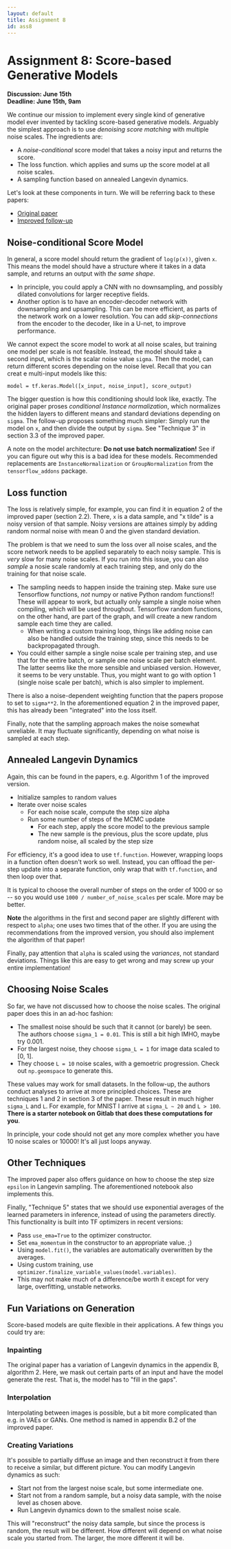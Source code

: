 ```yaml
---
layout: default
title: Assignment 8
id: ass8
---
```



# Assignment 8: Score-based Generative Models
**Discussion: June 15th**  
**Deadline: June 15th, 9am**


We continue our mission to implement every single kind of generative model ever
invented by tackling score-based generative models. Arguably the simplest approach
is to use _denoising score matching_ with multiple noise scales.
The ingredients are:
- A _noise-conditional_ score model that takes a noisy input and returns the score.
- The loss function. which applies and sums up the score model at all noise scales.
- A sampling function based on annealed Langevin dynamics.

Let's look at these components in turn. We will be referring back to these papers:
- [Original paper](https://arxiv.org/pdf/1907.05600.pdf)
- [Improved follow-up](https://arxiv.org/pdf/2006.09011.pdf)


## Noise-conditional Score Model

In general, a score model should return the gradient of `log(p(x))`, given `x`.
This means the model should have a structure where it takes in a data sample, and
returns an output with _the same shape_. 
- In principle, you could apply a CNN with
no downsampling, and possibly dilated convolutions for larger receptive fields.
- Another option is to have an encoder-decoder network with downsampling and
upsampling. This can be more efficient, as parts of the network work on a lower
resolution. You can add _skip-connections_ from the encoder to the decoder, like in
a U-net, to improve performance.

We cannot expect the score model to work at all noise scales, but training one model
per scale is not feasible. Instead, the model should take a second input, which is
the scalar noise value `sigma`. Then the model, can return different scores depending
on the noise level. Recall that you can creat
e multi-input models like this:

`model = tf.keras.Model([x_input, noise_input], score_output)`

The bigger question is how this conditioning should look like, exactly. The original
paper proses _conditional Instance normalization_, which normalizes the hidden
layers to different means and standard deviations depending on `sigma`. The
follow-up proposes something much simpler: Simply run the model on `x`, and then
divide the output by `sigma`. See "Technique 3" in section 3.3 of the improved paper.

A note on the model architecture: **Do not use batch normalization!** See if you
can figure out why this is a bad idea for these models. Recommended replacements
are `InstanceNormalization` or `GroupNormalization` from the `tensorflow_addons`
package.


## Loss function

The loss is relatively simple, for example, you can find it in equation 2 of the
improved paper (section 2.2). There, `x` is a data sample, and "x tilde" is a
noisy version of that sample. Noisy versions are attaines simply by adding
random normal noise with mean 0 and  the given standard deviation.

The problem is that we need to sum the loss over all noise scales, and the score
network needs to be applied separately to each noisy sample. This is _very_ slow
for many noise scales. If you run into this issue, you can also _sample_ a nosie
scale randomly at each training step, and only do the training for that noise scale.
- The sampling needs to happen inside the training step. Make sure use Tensorflow
functions, _not_ numpy or native Python random functions!! These will appear to work,
but actually only sample a single noise when compiling, which will be used throughout.
Tensorflow random functions, on the other hand, are part of the graph, and will
create a new random sample each time they are called.
  - When writing a custom training loop, things like adding noise can also be
  handled outside the training step, since this needs to be backpropagated through.
- You could either sample a single noise scale per training step, and use that for
the entire batch, or sample one noise scale per batch element. The latter seems
like the more sensible and unbiased version. However, it seems to be very unstable.
Thus, you might want to go with option 1 (single noise scale per batch), which
is also simpler to implement.

There is also a noise-dependent weighting function that the papers propose to set
to `sigma**2`. In the aforementioned equation 2 in the improved paper, this has
already been "integrated" into the loss itself.

Finally, note that the sampling approach makes the noise somewhat unreliable.
It may fluctuate significantly, depending on what noise is sampled at each step.


## Annealed Langevin Dynamics

Again, this can be found in the papers, e.g. Algorithm 1 of the improved version.
- Initialize samples to random values
- Iterate over noise scales
  - For each noise scale, compute the step size alpha
  - Run some number of steps of the MCMC update
    - For each step, apply the score model to the previous sample
    - The new sample is the previous, plus the score update, plus random noise,
    all scaled by the step size

For efficiency, it's a good idea to use `tf.function`. However, wrapping loops
in a function often doesn't work so well. Instead, you can offload the per-step
update into a separate function, only wrap that with `tf.function`, and then loop
over that.

It is typical to choose the overall number of steps on the order of 1000 or so --
so you would use `1000 / number_of_noise_scales` per scale. More may be better.

**Note** the algorithms in the first and second paper are slightly different with
respect to `alpha`; one uses two times that of the other. If you are using the
recommendations from the improved version, you should also implement the algorithm
of that paper!

Finally, pay attention that `alpha` is scaled using the _variances_, not standard
deviations. Things like this are easy to get wrong and may screw up your entire
implementation!


## Choosing Noise Scales

So far, we have not discussed how to choose the noise scales. The original paper
does this in an ad-hoc fashion:
- The smallest noise should be such that it cannot (or barely) be seen. The authors
choose `sigma_1 = 0.01`. This is still a bit high IMHO, maybe try 0.001.
- For the largest noise, they choose `sigma_L = 1` for image data scaled to [0, 1].
- They choose `L = 10` noise scales, with a gemoetric progression. Check out `np.geomspace`
to generate this.

These values may work for small datasets. In the follow-up, the authors conduct
analyses to arrive at more principled choices. These are techniques 1 and 2 in
section 3 of the paper. These result in much higher `sigma_L` and `L`. For example,
for MNIST I arrive at `sigma_L ~ 20` and `L > 100`. **There is a starter notebook
on Gitlab that does these computations for you**.

In principle, your code should not get any more complex whether you have 10 noise
scales or 10000! It's all just loops anyway.


## Other Techniques

The improved paper also offers guidance on how to choose the step size `epsilon`
in Langevin sampling. The aforementioned notebook also implements this.

Finally, "Technique 5" states that we should use exponential averages of the
learned parameters in inference, instead of using the parameters directly. This
functionality is built into TF optimizers in recent versions:
- Pass `use_ema=True` to the optimizer constructor.
- Set `ema_momentum` in the constructor to an appropriate value. ;)
- Using `model.fit()`, the variables are automatically overwritten by the averages.
- Using custom training, use `optimizer.finalize_variable_values(model.variables)`.
- This may not make much of a difference/be worth it except for very large,
overfitting, unstable networks.


## Fun Variations on Generation

Score-based models are quite flexible in their applications. A few things you
could try are:

### Inpainting
The original paper has a variation of Langevin dynamics in the appendix B,
algorithm 2. Here, we mask out certain parts of an input and have the model
generate the rest. That is, the model has to "fill in the gaps".

### Interpolation
Interpolating between images is possible, but a bit more complicated than e.g.
in VAEs or GANs. One method is named in appendix B.2 of the improved paper.

### Creating Variations
It's possible to partially diffuse an image and then reconstruct it from there
to receive a similar, but different picture. You can modify Langevin dynamics as
such:
- Start not from the largest noise scale, but some intermediate one.
- Start not from a random sample, but a noisy data sample, with the noise level
as chosen above.
- Run Langevin dynamics down to the smallest noise scale.

This will "reconstruct" the noisy data sample, but since the process is random,
the result will be different. How different will depend on what noise scale you
started from. The larger, the more different it will be.
